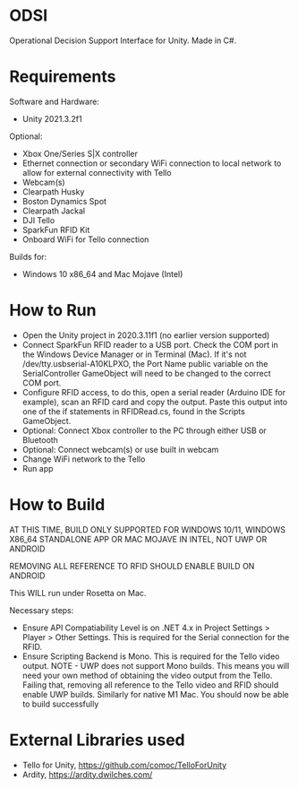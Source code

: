 # ODSI

 Operational Decision Support Interface for Unity. Made in C#.

# Requirements
Software and Hardware:
- Unity 2021.3.2f1

Optional:
- Xbox One/Series S|X controller
- Ethernet connection or secondary WiFi connection to local network to allow for external connectivity with Tello
- Webcam(s)
- Clearpath Husky
- Boston Dynamics Spot
- Clearpath Jackal
- DJI Tello
- SparkFun RFID Kit
- Onboard WiFi for Tello connection

Builds for:
- Windows 10 x86_64 and Mac Mojave (Intel)

# How to Run
- Open the Unity project in 2020.3.11f1 (no earlier version supported)
- Connect SparkFun RFID reader to a USB port. Check the COM port in the Windows Device Manager or in Terminal (Mac). If it's not /dev/tty.usbserial-A10KLPXO, the Port Name public variable on the SerialController GameObject will need to be changed to the correct COM port.
- Configure RFID access, to do this, open a serial reader (Arduino IDE for example), scan an RFID card and copy the output. Paste this output into one of the if statements in RFIDRead.cs, found in the Scripts GameObject.
- Optional: Connect Xbox controller to the PC through either USB or Bluetooth
- Optional: Connect webcam(s) or use built in webcam
- Change WiFi network to the Tello
- Run app

# How to Build
AT THIS TIME, BUILD ONLY SUPPORTED FOR WINDOWS 10/11, WINDOWS X86_64 STANDALONE APP OR MAC MOJAVE IN INTEL, NOT UWP OR ANDROID

REMOVING ALL REFERENCE TO RFID SHOULD ENABLE BUILD ON ANDROID

This WILL run under Rosetta on Mac.

Necessary steps:
- Ensure API Compatiability Level is on .NET 4.x in Project Settings > Player > Other Settings. This is required for the Serial connection for the RFID.
- Ensure Scripting Backend is Mono. This is required for the Tello video output. NOTE - UWP does not support Mono builds. This means you will need your own method of obtaining the video output from the Tello. Failing that, removing all reference to the Tello video and RFID should enable UWP builds. Similarly for native M1 Mac.
You should now be able to build successfully

# External Libraries used
- Tello for Unity, https://github.com/comoc/TelloForUnity
- Ardity, https://ardity.dwilches.com/
